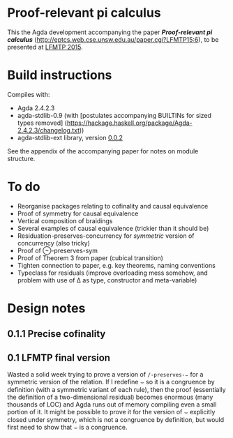 # Proof-relevant pi calculus

This the Agda development accompanying the paper ***Proof-relevant pi
calculus*** (http://eptcs.web.cse.unsw.edu.au/paper.cgi?LFMTP15:6), to
be presented at [LFMTP 2015](http://lfmtp.org/workshops/2015/).

# Build instructions

Compiles with:

* Agda 2.4.2.3
* agda-stdlib-0.9 (with
  [postulates accompanying BUILTINs for sized types removed]
  (https://hackage.haskell.org/package/Agda-2.4.2.3/changelog.txt))
* agda-stdlib-ext library, version
  [0.0.2](https://github.com/rolyp/agda-stdlib-ext/releases/tag/0.0.2)

See the appendix of the accompanying paper for notes on module
structure.

# To do

* Reorganise packages relating to cofinality and causal equivalence
* Proof of symmetry for causal equivalence
* Vertical composition of braidings
* Several examples of causal equivalence (trickier than it should be)
* Residuation-preserves-concurrency for *symmetric* version of
  concurrency (also tricky)
* Proof of ⊖-preserves-sym
* Proof of Theorem 3 from paper (cubical transition)
* Tighten connection to paper, e.g. key theorems, naming conventions
* Typeclass for residuals (improve overloading mess somehow, and problem
  with use of Δ as type, constructor and meta-variable)

# Design notes

## 0.1.1 Precise cofinality

## 0.1 LFMTP final version

Wasted a solid week trying to prove a version of `/-preserves-⌣` for a
symmetric version of the relation. If I redefine ⌣ so it is a congruence
by definition (with a symmetric variant of each rule), then the proof
(essentially the definition of a two-dimensional residual) becomes
enormous (many thousands of LOC) and Agda runs out of memory compiling
even a small portion of it. It might be possible to prove it for the
version of ⌣ explicitly closed under symmetry, which is not a congruence
by definition, but would first need to show that ⌣ is a congruence.
